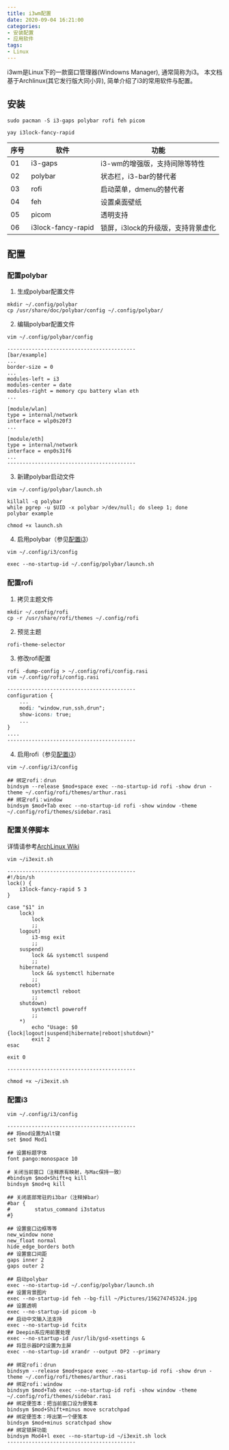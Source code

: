 ```yaml
---
title: i3wm配置
date: 2020-09-04 16:21:00
categories:
- 安装配置
- 应用软件
tags: 
- Linux
---
```


i3wm是Linux下的一款窗口管理器(Windowns Manager), 通常简称为i3。 本文档基于Archlinux(其它发行版大同小异), 简单介绍了i3的常用软件与配置。

## 安装

```
sudo pacman -S i3-gaps polybar rofi feh picom
```

```
yay i3lock-fancy-rapid
```

| 序号 | 软件               | 功能                               |
| ---- | ------------------ | ---------------------------------- |
| 01   | i3-gaps            | i3-wm的增强版，支持间隙等特性      |
| 02   | polybar            | 状态栏，i3-bar的替代者             |
| 03   | rofi               | 启动菜单，dmenu的替代者            |
| 04   | feh                | 设置桌面壁纸                       |
| 05   | picom              | 透明支持                           |
| 06   | i3lock-fancy-rapid | 锁屏，i3lock的升级版，支持背景虚化 |


## 配置

### 配置polybar

1. 生成polybar配置文件

```
mkdir ~/.config/polybar
cp /usr/share/doc/polybar/config ~/.config/polybar/
```

2. 编辑polybar配置文件

```shell
vim ~/.config/polybar/config 
```

```
------------------------------------------
[bar/example]
...
border-size = 0
...
modules-left = i3 
modules-center = date
modules-right = memory cpu battery wlan eth
...

[module/wlan]
type = internal/network
interface = wlp0s20f3
...

[module/eth]
type = internal/network
interface = enp0s31f6
...
------------------------------------------
```

3. 新建polybar启动文件

```shell
vim ~/.config/polybar/launch.sh
```

```shell
killall -q polybar
while pgrep -u $UID -x polybar >/dev/null; do sleep 1; done
polybar example
```

```
chmod +x launch.sh
```

4. 启用polybar（参见[配置i3](#配置i3)）

```shell
vim ~/.config/i3/config
```

```shell
exec --no-startup-id ~/.config/polybar/launch.sh
```

### 配置rofi

1. 拷贝主题文件

```shell
mkdir ~/.config/rofi
cp -r /usr/share/rofi/themes ~/.config/rofi
```

2. 预览主题

```shell
rofi-theme-selector
```

3. 修改rofi配置

```shell
rofi -dump-config > ~/.config/rofi/config.rasi
vim ~/.config/rofi/config.rasi
```

```css
------------------------------------------
configuration {
    ...
    modi: "window,run,ssh,drun";
    show-icons: true;
    ...
}
....
------------------------------------------
```

4. 启用rofi（参见[配置i3](#配置i3)）

```shell
vim ~/.config/i3/config
```

```shell
## 绑定rofi：drun
bindsym --release $mod+space exec --no-startup-id rofi -show drun -theme ~/.config/rofi/themes/arthur.rasi
## 绑定rofi：window
bindsym $mod+Tab exec --no-startup-id rofi -show window -theme ~/.config/rofi/themes/sidebar.rasi
```

### 配置关停脚本

详情请参考[ArchLinux Wiki](https://wiki.archlinux.org/index.php/I3_(简体中文)#关机，重启和锁屏)

```
vim ~/i3exit.sh
```

```shell
------------------------------------------
#!/bin/sh
lock() {
    i3lock-fancy-rapid 5 3
}

case "$1" in
    lock)
        lock
        ;;
    logout)
        i3-msg exit
        ;;
    suspend)
        lock && systemctl suspend
        ;;
    hibernate)
        lock && systemctl hibernate
        ;;
    reboot)
        systemctl reboot
        ;;
    shutdown)
        systemctl poweroff
        ;;
    *)
        echo "Usage: $0 {lock|logout|suspend|hibernate|reboot|shutdown}"
        exit 2
esac

exit 0

------------------------------------------
```

```
chmod +x ~/i3exit.sh
```


### 配置i3

```shell
vim ~/.config/i3/config
```

```shell
------------------------------------------
## 将mod设置为Alt键
set $mod Mod1

## 设置标题字体
font pango:monospace 10

# 关闭当前窗口（注释原有映射，与Mac保持一致）
#bindsym $mod+Shift+q kill
bindsym $mod+q kill

## 关闭底部常驻的i3bar（注释掉bar）
#bar {
#        status_command i3status
#}

## 设置窗口边框等等
new_window none
new_float normal
hide_edge_borders both
## 设置窗口间距
gaps inner 2
gaps outer 2

## 启动polybar
exec --no-startup-id ~/.config/polybar/launch.sh
## 设置背景图片
exec --no-startup-id feh --bg-fill ~/Pictures/156274745324.jpg
## 设置透明
exec --no-startup-id picom -b
## 启动中文输入法支持
exec --no-startup-id fcitx 
## Deepin系应用前置处理
exec --no-startup-id /usr/lib/gsd-xsettings &
## 将显示器DP2设置为主屏
exec --no-startup-id xrandr --output DP2 --primary

## 绑定rofi：drun
bindsym --release $mod+space exec --no-startup-id rofi -show drun -theme ~/.config/rofi/themes/arthur.rasi
## 绑定rofi：window
bindsym $mod+Tab exec --no-startup-id rofi -show window -theme ~/.config/rofi/themes/sidebar.rasi
## 绑定便签本：把当前窗口设为便笺本
bindsym $mod+Shift+minus move scratchpad
## 绑定便签本：呼出第一个便笺本
bindsym $mod+minus scratchpad show 
## 绑定锁屏功能
bindsym Mod4+l exec --no-startup-id ~/i3exit.sh lock
------------------------------------------
```
